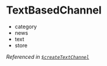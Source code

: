 # TextBasedChannel
- category
- news
- text
- store

*Referenced in [`$createTextChannel`](/src/functions/createtextchannel.md)*